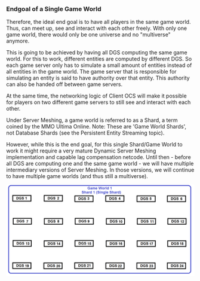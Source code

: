 ### Endgoal of a Single Game World
Therefore, the ideal end goal is to have all players in the same game world. Thus, can meet up, see and interact with each other freely. With only one game world, there would only be one universe and no "multiverse" anymore.

This is going to be achieved by having all DGS computing the same game world. For this to work, different entities are computed by different DGS. So each game server only has to simulate a small amount of entities instead of all entities in the game world. The game server that is responsible for simulating an entity is said to have authority over that entity. This authority can also be handed off between game servers.

At the same time, the networking logic of Client OCS will make it possible for players on two different game servers to still see and interact with each other.

Under Server Meshing, a game world is referred to as a Shard, a term coined by the MMO Ultima Online. Note: These are 'Game World Shards', not Database Shards (see the Persistent Entity Streaming topic).

However, while this is the end goal, for this single Shard/Game World to work it might require a very mature Dynamic Server Meshing implementation and capable lag compensation netcode. Until then - before all DGS are computing one and the same game world - we will have multiple intermediary versions of Server Meshing. In those versions, we will continue to have multiple game worlds (and thus still a multiverse).

![Image](/images/static_server_meshing/image-04.png)
